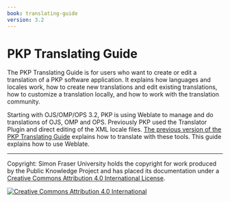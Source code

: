 ```yaml
---
book: translating-guide
version: 3.2
---
```


# PKP Translating Guide

The PKP Translating Guide is for users who want to create or edit a translation of a PKP software application. It explains how languages and locales work, how to create new translations and edit existing translations, how to customize a translation locally, and how to work with the translation community.

Starting with OJS/OMP/OPS 3.2, PKP is using Weblate to manage and do translations of OJS, OMP and OPS. Previously PKP used the Translator Plugin and direct editing of the XML locale files. [The previous version of the PKP Translating Guide](/translating-guide/3.1/en/) explains how to translate with these tools. This guide explains how to use Weblate.

----
Copyright: Simon Fraser University holds the copyright for work produced by the Public Knowledge Project and has placed its documentation under a [Creative Commons Attribution 4.0 International License](https://creativecommons.org/licenses/by/4.0/).

[![](https://licensebuttons.net/l/by/4.0/88x31.png "Creative Commons Attribution 4.0 International")](https://creativecommons.org/licenses/by/4.0/)
